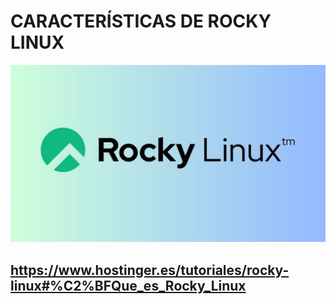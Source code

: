 # CARACTERÍSTICAS DE ROCKY LINUX

![RockyLinux](img/caracteristicas.jpg)

## https://www.hostinger.es/tutoriales/rocky-linux#%C2%BFQue_es_Rocky_Linux
